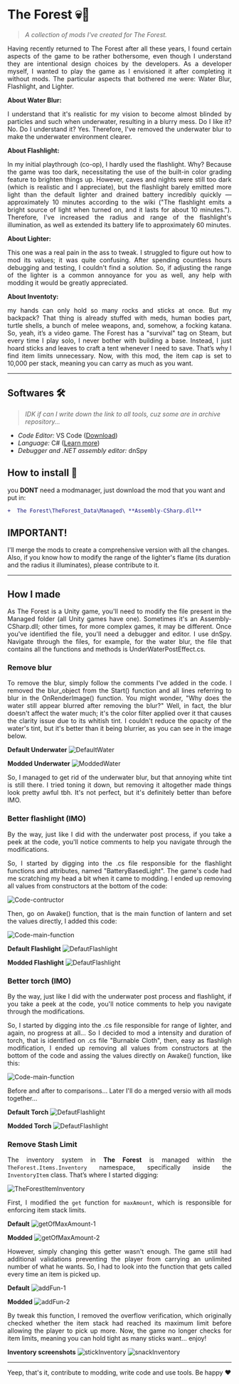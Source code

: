 # The Forest 💀🌴
> *A collection of mods I've created for The Forest.*

<p align="justify">Having recently returned to The Forest after all these years, I found certain aspects of the game to be rather bothersome, even though I understand they are intentional design choices by the developers. As a developer myself, I wanted to play the game as I envisioned it after completing it without mods. The particular aspects that bothered me were: Water Blur, Flashlight, and Lighter.</p>

**About Water Blur:** <p align="justify">I understand that it's realistic for my vision to become almost blinded by particles and such when underwater, resulting in a blurry mess. Do I like it? No. Do I understand it? Yes. Therefore, I've removed the underwater blur to make the underwater environment clearer.</p>

**About Flashlight:** <p align="justify">In my initial playthrough (co-op), I hardly used the flashlight. Why? Because the game was too dark, necessitating the use of the built-in color grading feature to brighten things up. However, caves and nights were still too dark (which is realistic and I appreciate), but the flashlight barely emitted more light than the default lighter and drained battery incredibly quickly — approximately 10 minutes according to the wiki ("The flashlight emits a bright source of light when turned on, and it lasts for about 10 minutes."). Therefore, I've increased the radius and range of the flashlight's illumination, as well as extended its battery life to approximately 60 minutes.</p>

**About Lighter:** <p align="justify">This one was a real pain in the ass to tweak. I struggled to figure out how to mod its values; it was quite confusing. After spending countless hours debugging and testing, I couldn't find a solution. So, if adjusting the range of the lighter is a common annoyance for you as well, any help with modding it would be greatly appreciated.</p>

**About Inventoty:** <p align="justify">my hands can only hold so many rocks and sticks at once. But my backpack? That thing is already stuffed with meds, human bodies part, turtle shells, a bunch of melee weapons, and, somehow, a focking katana. So, yeah, it’s a video game. The Forest has a "survival" tag on Steam, but every time I play solo, I never bother with building a base. Instead, I just hoard sticks and leaves to craft a tent whenever I need to save. That’s why I find item limits unnecessary. Now, with this mod, the item cap is set to 10,000 per stack, meaning you can carry as much as you want.</p>

****

## Softwares 🛠️
> *IDK if can I write down the link to all tools, cuz some are in archive repository...*
- *Code Editor:* VS Code ([Download](https://code.visualstudio.com/))
- *Language:* C# ([Learn more](https://learn.microsoft.com/en-us/dotnet/csharp/))
- *Debugger and .NET assembly editor:* dnSpy

## How to install 📑
you **DONT** need a modmanager, just download the mod that you want and put in:

```diff
+  The Forest\TheForest_Data\Managed\ **Assembly-CSharp.dll**
```

## IMPORTANT!
I'll merge the mods to create a comprehensive version with all the changes. Also, if you know how to modify the range of the lighter's flame (its duration and the radius it illuminates), please contribute to it.
****

## How I made
<p align="justify">As The Forest is a Unity game, you'll need to modify the file present in the Managed folder (all Unity games have one). Sometimes it's an Assembly-CSharp.dll; other times, for more complex games, it may be different. Once you've identified the file, you'll need a debugger and editor. I use dnSpy. Navigate through the files, for example, for the water blur, the file that contains all the functions and methods is UnderWaterPostEffect.cs.</p>

### Remove blur
<p align="justify">To remove the blur, simply follow the comments I've added in the code. I removed the blur_object from the Start() function and all lines referring to blur in the OnRenderImage() function. You might wonder, "Why does the water still appear blurred after removing the blur?" Well, in fact, the blur doesn't affect the water much; it's the color filter applied over it that causes the clarity issue due to its whitish tint. I couldn't reduce the opacity of the water's tint, but it's better than it being blurrier, as you can see in the image below.</p>

**Default Underwater**
![DefaultWater](https://github.com/Ishidawg/TheForest-Modding/blob/main/images/underwater-blur.png?raw=true)

**Modded Underwater**
![ModdedWater](https://github.com/Ishidawg/TheForest-Modding/blob/main/images/underwater-clear.png?raw=true)

<p align="justify">So, I managed to get rid of the underwater blur, but that annoying white tint is still there. I tried toning it down, but removing it altogether made things look pretty awful tbh. It's not perfect, but it's definitely better than before IMO.</p>

### Better flashlight (IMO)
<p align="justify">By the way, just like I did with the underwater post process, if you take a peek at the code, you'll notice comments to help you navigate through the modifications.</p>
<p align="justify">So, I started by digging into the .cs file responsible for the flashlight functions and attributes, named "BatteryBasedLight". The game's code had me scratching my head a bit when it came to modding. I ended up removing all values from constructors at the bottom of the code:</p>

![Code-contructor](https://github.com/Ishidawg/TheForest-Modding/blob/main/images/flashlight-constructors-values.png?raw=true)

<p align="justify">Then, go on Awake() function, that is the main function of lantern and set the values directly, I added this code:</p>

![Code-main-function](https://github.com/Ishidawg/TheForest-Modding/blob/main/images/awake-function.png?raw=true)

**Default Flashlight**
![DefautFlashlight](https://github.com/Ishidawg/TheForest-Modding/blob/main/images/Flashlight-shitty-one.png?raw=true)

**Modded Flashlight**
![DefautFlashlight](https://github.com/Ishidawg/TheForest-Modding/blob/main/images/Flashlight-good-one.png?raw=true)

### Better torch (IMO)
<p align="justify">By the way, just like I did with the underwater post process and flashlight, if you take a peek at the code, you'll notice comments to help you navigate through the modifications.</p>
<p align="justify">So, I started by digging into the .cs file responsible for range of lighter, and again, no progress at all... So I decided to mod a intensity and duration of torch, that is identified on .cs file "Burnable Cloth", then, easy as flashligh modification, I ended up removing all values from constructors at the bottom of the code and assing the values directly on Awake() function, like this: </p>

![Code-main-function](https://github.com/Ishidawg/TheForest-Modding/blob/main/images/stick-code-awake.PNG?raw=true)

Before and after to comparisons... Later I'll do a merged versio with all mods together...

**Default Torch**
![DefautFlashlight](https://github.com/Ishidawg/TheForest-Modding/blob/main/images/stick-shit.png?raw=true)

**Modded Torch**
![DefautFlashlight](https://github.com/Ishidawg/TheForest-Modding/blob/main/images/stick-good.png?raw=true)

### Remove Stash Limit
<p align="justify">The inventory system in <strong>The Forest</strong> is managed within the <code>TheForest.Items.Inventory</code> namespace, specifically inside the <code>InventoryItem</code> class. That’s where I started digging:</p>

![TheForestItemInventory](https://github.com/user-attachments/assets/914e5178-d286-4729-bbd6-b85dd632488b)

<p align="justify">First, I modified the <code>get</code> function for <code>maxAmount</code>, which is responsible for enforcing item stack limits.</p>

**Default**
![getOfMaxAmount-1](https://github.com/user-attachments/assets/b94ddb25-5717-4d0b-9ade-878cff3b9e91)

**Modded**
![getOfMaxAmount-2](https://github.com/user-attachments/assets/8c1c2e2b-89e4-4044-a6aa-c2b3773224d4)

<p align="justify">However, simply changing this getter wasn't enough. The game still had additional validations preventing the player from carrying an unlimited number of what he wants. So, I had to look into the function that gets called every time an item is picked up.</p>

**Default**
![addFun-1](https://github.com/user-attachments/assets/75c0c261-5662-4419-96a6-b7274375213b)

**Modded**
![addFun-2](https://github.com/user-attachments/assets/2e6d1525-71fc-455e-b9d4-62c67787ba81)

<p align="justify">By tweak this function, I removed the overflow verification, which originally checked whether the item stack had reached its maximum limit before allowing the player to pick up more. Now, the game no longer checks for item limits, meaning you can hold tight as many sticks want... enjoy!</p>

**Inventory screenshots**
![stickInventory](https://github.com/user-attachments/assets/1e72b6f5-91b0-441f-9dec-dcbf41aeea44)
![snackInventory](https://github.com/user-attachments/assets/d9d91444-841e-4aac-bf94-23595d7dee66)

****
Yeep, that's it, contribute to modding, write code and use tools. Be happy ❤️



